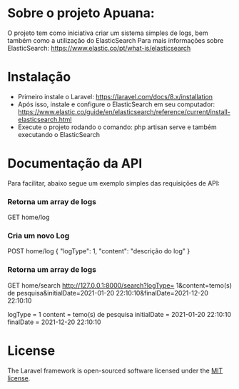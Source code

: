 # Sobre o projeto Apuana:

O projeto tem como iniciativa criar um sistema simples de logs, bem também como a utilização do ElasticSearch
Para mais informações sobre ElasticSearch: https://www.elastic.co/pt/what-is/elasticsearch

# Instalação

- Primeiro instale o Laravel: https://laravel.com/docs/8.x/installation
- Após isso, instale e configure o ElasticSearch em seu computador: https://www.elastic.co/guide/en/elasticsearch/reference/current/install-elasticsearch.html
- Execute o projeto rodando o comando: php artisan serve e também executando o ElasticSearch

# Documentação da API

Para facilitar, abaixo segue um exemplo simples das requisições de API:

### Retorna um array de logs
GET home/log

### Cria um novo Log
POST home/log
{
    "logType": 1,
    "content": "descrição do log"
}

### Retorna um array de logs
GET home/search
http://127.0.0.1:8000/search?logType= 1&content=temo(s) de pesquisa&initialDate=2021-01-20 22:10:10&finalDate=2021-12-20 22:10:10

logType = 1
content = temo(s) de pesquisa
initialDate = 2021-01-20 22:10:10
finalDate = 2021-12-20 22:10:10

# License
The Laravel framework is open-sourced software licensed under the [MIT license](https://opensource.org/licenses/MIT).
